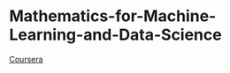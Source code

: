 # Mathematics-for-Machine-Learning-and-Data-Science
[Coursera](https://www.coursera.org/programs/bangkit-2024-machine-learning-ftkc9/specializations/mathematics-for-machine-learning-and-data-science?collectionId=lcluj)
